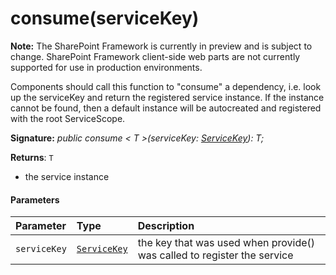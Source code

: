 # consume(serviceKey)
**Note:** The SharePoint Framework is currently in preview and is subject to change. SharePoint Framework client-side web parts are not currently supported for use in production environments.



Components should call this function to "consume" a dependency, i.e. look up the serviceKey and return the registered service instance. If the instance cannot be found, then a default instance will be autocreated and registered with the root ServiceScope.

**Signature:** _public consume < T >(serviceKey: [ServiceKey](../../sp-core-library/class/servicekey.md)<T>): T;_

**Returns**: `T`



- the service instance

#### Parameters


| Parameter	   | Type    | Description |
|:-------------|:---------------|:------------|
| `serviceKey`    | [`ServiceKey`](../../sp-core-library/class/servicekey.md)<T> | the key that was used when provide() was called to register the service |



